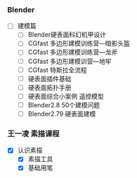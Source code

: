 
### Blender
- [ ] 建模篇
  - [ ] Blender硬表面科幻机甲设计
  - [ ] CGfast 多边形建模训练营—暗影头盔
  - [ ] CGfast 多边形建模训练营—龙斧
  - [ ] CGfast 多边形建模训营—地牢
  - [ ] CGfast 特斯拉全流程
  - [ ] 硬表面插件基础
  - [ ] 硬表面拓扑手册
  - [ ] 硬表面综合小案例 遥控模型
  - [ ] Blender2.8 50个建模问题
  - [ ] Blender2.79 硬表面建模

### 王一凌 素描课程

- [x] 认识素描
  - [x] 素描工具
  - [x] 基础用笔